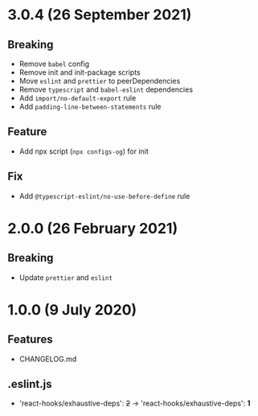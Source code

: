 # 3.0.4 (26 September 2021)

## Breaking

- Remove `babel` config
- Remove init and init-package scripts
- Move `eslint` and `prettier` to peerDependencies
- Remove `typescript` and `babel-eslint` dependencies
- Add `import/no-default-export` rule
- Add `padding-line-between-statements` rule

## Feature

- Add npx script (`npx configs-og`) for init

## Fix

- Add `@typescript-eslint/no-use-before-define` rule

# 2.0.0 (26 February 2021)

## Breaking

- Update `prettier` and `eslint`

# 1.0.0 (9 July 2020)

## Features
  
- CHANGELOG.md

## .eslint.js

- 'react-hooks/exhaustive-deps': ~~2~~ -> 'react-hooks/exhaustive-deps': **1**
